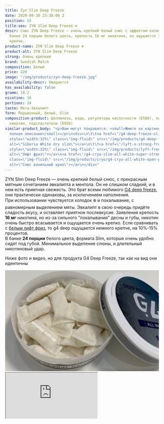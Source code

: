 ```yaml
---
title: Zyn Slim Deep Freeze
date: 2020-09-30 23:38:00 Z
position: 55
title-seo: ZYN Slim Deep Freeze ❄️
descr: Снюс ZYN Deep Freeze — очень крепкий белый снюс с эффектом охлаждения ❄️. В
  банке 24 порции белого цвета, крепость 16 мг никотина, но ощущается значительно
  крепче.
product-name: ZYN Slim Deep Freeze ❄️
product-alt: ZYN Slim Deep Freeze
strong: Очень крепкий
brand: Swedish Match
composition: Белый
price: 220
image: "/img/products/zyn-deep-freeze.jpg"
availability-descr: Ожидается
has_availability: false
gramm: 19.2
nicotine: 16
portions: 24
taste: Мята-Эвкалипт
form: Порционный, белый, Slim
composition-product: Целлюлоза, вода, регуляторы кислотности (E500), пищевые ароматизаторы,
  никотин, подсластители (E950)
similar-product_body: "<p>Вам могут понравится: <small>Жмите на картинки и читайте
  полное описание</small></p>\n<div>\n\t\t<a href=\"/g4-deep-freeze-slim-all-white\"><img
  style=\"width:32%\" class=\"img-fluid\" src=\"/img/products/g4-deep-freeze.jpg\"
  alt=\"Siberia White dry slim\"></a>\n\t\t<a href=\"/lyft-x-strong-freeze-slim-white\"><img
  style=\"width:32%\" class=\"img-fluid\" src=\"/img/products/lyft-freeze/lyft-freeze-open.jpg\"
  alt=\"Лифт фриз\"></a>\n<a href=\"/g4-cryo-slim-all-white-super-strong\"><img style=\"width:32%\"
  class=\"img-fluid\" src=\"/img/products/cryo/g4-cryo-all-white-open-portion.jpg\"
  alt=\"Снюс ванильный крио\"></a>\n</div>"
---
```


ZYN Slim Deep Freeze — очень крепкий белый снюс, с прекрасным мятным сочетанием эвкалипта и ментола. Он не слишком сладкий, и в нем есть приятная свежесть. Это брат всеми любимого [G4 deep freeze](/g4-deep-freeze-slim-all-white), они практически одинаковы, за исключением наполнения.<br>
При использовании чувствуется холодок ❄️ и покалывание, с равномерным выделением мяты. Эвкалипт в свою очередь придёте сладость вкусу, и оставляет приятное послевкусие. Заявления крепость **16 мг** никотина, но из-за сильного "покалывания" десны и губы, никотин очень быстро всасывается и ощущается очень крепко. Если сравнивать с [белым лифт фриз](/lyft-x-strong-freeze-slim-white), то g4 deep ощущается немного крепче, на 10%-15% процентов.<br>
В банке **24 порции** белого цвета, формата Slim, которые очень удобно сидят под губой. Минимальное выделение слюны, и длительный никотиновый удар.

Ниже фото и видео, но для продукта G4 Deep Freeze, так как на вид они идентичны
<div class="popup-gallery d-flex mb-3">
	<a href="/img/products/deep/deep-freeze-open.jpg" title="Deep freeze очень похож на фриз, но ощущается еще крепче"><img class="img-fluid" src="/img/products/deep/deep-freeze-open.jpg" alt="g4 Deep freeze"></a>
</div>
<div class="embed-responsive embed-responsive-16by9 mb-3">
  <iframe class="embed-responsive-item" src="https://www.youtube.com/embed/LqKBitEt9BA" allowfullscreen></iframe>
</div>